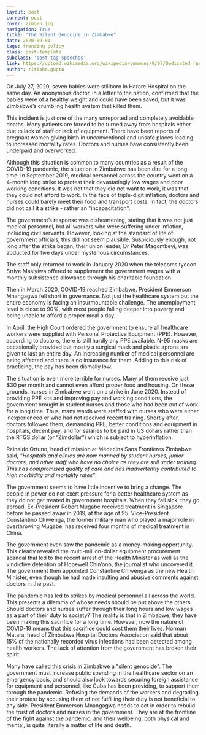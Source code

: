 ```yaml
---
layout: post
current: post
cover: zimgen.jpg
navigation: True
title: "The Silent Genocide in Zimbabwe"
date: 2020-09-01
tags: trending policy
class: post-template
subclass: 'post tag-speeches'
link: https://upload.wikimedia.org/wikipedia/commons/9/97/Dedicated_running_in_Zimbabwe.jpg
author: ritisha.gupta
---
```

On July 27, 2020, seven babies were stillborn in Harare Hospital on the same day. An anonymous doctor, in a letter to the nation, confirmed that the babies were of a healthy weight and could have been saved, but it was Zimbabwe’s crumbling health system that killed them.

This incident is just one of the many unreported and completely avoidable deaths. Many patients are forced to be turned away from hospitals either due to lack of staff or lack of equipment. There have been reports of pregnant women giving birth in unconventional and unsafe places leading to increased mortality rates. Doctors and nurses have consistently been underpaid and overworked.

Although this situation is common to many countries as a result of the COVID-19 pandemic, the situation in Zimbabwe has been dire for a long time. In September 2019, medical personnel across the country went on a 4-month long strike to protest their devastatingly low wages and poor working conditions. It was not that they did not want to work, it was that they could not afford to work. In the face of triple-digit inflation, doctors and nurses could barely meet their food and transport costs. In fact, the doctors did not call it a strike - rather an "incapacitation".

The government’s response was disheartening, stating that it was not just medical personnel, but all workers who were suffering under inflation, including civil servants. However, looking at the standard of life of government officials, this did not seem plausible. Suspiciously enough, not long after the strike began, their union leader, Dr Peter Magombeyi, was abducted for five days under mysterious circumstances.

The staff only returned to work in January 2020 when the telecoms tycoon Strive Masiyiwa offered to supplement the government wages with a monthly subsistence allowance through his charitable foundation.

Then in March 2020, COVID-19 reached Zimbabwe. President Emmerson Mnangagwa fell short in governance. Not just the healthcare system but the entire economy is facing an insurmountable challenge. The unemployment level is close to 90%, with most people falling deeper into poverty and being unable to afford a proper meal a day.

In April, the High Court ordered the government to ensure all healthcare workers were supplied with Personal Protective Equipment (PPE). However, according to doctors, there is still hardly any PPE available. N-95 masks are occasionally provided but mostly a surgical mask and plastic aprons are given to last an entire day. An increasing number of medical personnel are being affected and there is no insurance for them. Adding to this risk of practicing, the pay has been dismally low.

The situation is even more terrible for nurses. Many of them receive just $30 per month and cannot even afford proper food and housing. On these grounds, nurses in Zimbabwe went on a strike in June 2020. Instead of providing PPE kits and improving pay and working conditions, the government brought in student nurses and those who had been out of work for a long time. Thus, many wards were staffed with nurses who were either inexperienced or who had not received recent training. Shortly after, doctors followed them, demanding PPE, better conditions and equipment in hospitals, decent pay, and for salaries to be paid in US dollars rather than the RTGS dollar (or “Zimdollar”) which is subject to hyperinflation.

Reinaldo Ortuno, head of mission at Médecins Sans Frontières Zimbabwe said, *“Hospitals and clinics are now manned by student nurses, junior doctors, and other staff who have no choice as they are still under training. This has compromised quality of care and has inadvertently contributed to high morbidity and mortality rates”*.

The government seems to have little incentive to bring a change. The people in power do not exert pressure for a better healthcare system as they do not get treated in government hospitals. When they fall sick, they go abroad. Ex-President Robert Mugabe received treatment in Singapore before he passed away in 2019, at the age of 95. Vice-President Constantino Chiwenga, the former military man who played a major role in overthrowing Mugabe, has received four months of medical treatment in China.

The government even saw the pandemic as a money-making opportunity. This clearly revealed the multi-million-dollar equipment procurement scandal that led to the recent arrest of the Health Minister as well as the vindictive detention of Hopewell Chin’ono, the journalist who uncovered it. The government then appointed Constantine Chiwenga as the new Health Minister, even though he had made insulting and abusive comments against doctors in the past.

The pandemic has led to strikes by medical personnel all across the world. This presents a dilemma of whose needs should be put above the others. Should doctors and nurses suffer through their long hours and low wages as a part of their duty to society? The reality is that in Zimbabwe, they have been making this sacrifice for a long time. However, now the nature of COVID-19 means that this sacrifice could cost them their lives. Norman Matara, head of Zimbabwe Hospital Doctors Association said that about 15% of the nationally recorded virus infections had been detected among health workers. The lack of attention from the government has broken their spirit.

Many have called this crisis in Zimbabwe a "silent genocide". The government must increase public spending in the healthcare sector on an emergency basis, and should also look towards securing foreign assistance for equipment and personnel, like Cuba has been providing, to support them through the pandemic. Refusing the demands of the workers and degrading their protest by accusing them of not fulfilling their duty is not beneficial to any side. President Emmerson Mnangagwa needs to act in order to rebuild the trust of doctors and nurses in the government. They are at the frontline of the fight against the pandemic, and their wellbeing, both physical and mental, is quite literally a matter of life and death.
